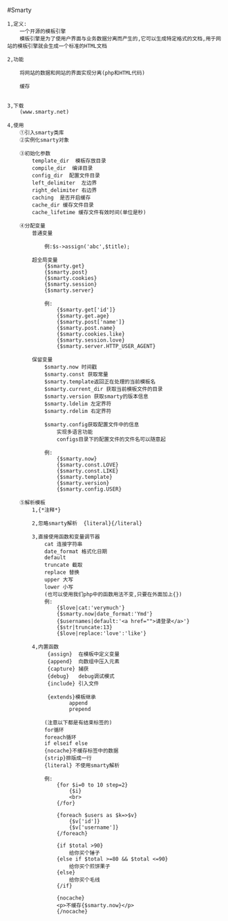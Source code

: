 #Smarty
	
	1,定义:
		一个开源的模板引擎
		模板引擎是为了使用户界面与业务数据分离而产生的,它可以生成特定格式的文档,用于网站的模板引擎就会生成一个标准的HTML文档

	2,功能

		将网站的数据和网站的界面实现分离(php和HTML代码)

		缓存
		
	
	3,下载
		(www.smarty.net)

	4,使用
		①引入smarty类库
		②实例化smarty对象

		③初始化参数
			template_dir  模板存放目录
			compile_dir  编译目录
			config_dir  配置文件目录
			left_delimiter  左边界
			right_delimiter 右边界
			caching  是否开启缓存
			cache_dir 缓存文件目录
			cache_lifetime 缓存文件有效时间(单位是秒)

		④分配变量
			普通变量

				例:$s->assign('abc',$title);

			超全局变量
				{$smarty.get}
				{$smarty.post}
				{$smarty.cookies}
				{$smarty.session}
				{$smarty.server}
				
				例:
					{$smarty.get['id']}
					{$smarty.get.age}
					{$smarty.post['name']}
					{$smarty.post.name}
					{$smarty.cookies.like}
					{$smarty.session.love}
					{$smarty.server.HTTP_USER_AGENT}

			保留变量
				$smarty.now	时间戳
				$smarty.const 获取常量
				$smarty.template返回正在处理的当前模板名
				$smarty.current_dir 获取当前模板文件的目录
				$smarty.version 获取smarty的版本信息
				$smarty.ldelim 左定界符
				$smarty.rdelim 右定界符

				$smarty.config获取配置文件中的信息
					实现多语言功能
					configs目录下的配置文件的文件名可以随意起

				例:	
					{$smarty.now}
					{$smarty.const.LOVE}
					{$smarty.const.LIKE}
					{$smarty.template}
					{$smarty.version}
					{$smarty.config.USER}

		⑤解析模板
			1,{*注释*}

			2,忽略smarty解析  {literal}{/literal}
			
			3,直接使用函数和变量调节器
				cat 连接字符串
				date_format 格式化日期
				default
				truncate 截取
				replace 替换
				upper 大写
				lower 小写
				(也可以使用我们php中的函数用法不变,只要在外面加上{})
				例:
					{$love|cat:'verymuch'}
					{$smarty.now|date_format:'Ymd'}
					{$usernames|default:'<a href="">请登录</a>'}
					{$str|truncate:13}
					{$love|replace:'love':'like'}

			4,内置函数
				 {assign}  在模板中定义变量
				 {append}  向数组中压入元素
				 {capture} 捕获
				 {debug}   debug调试模式
				 {include} 引入文件

				 {extends}模板继承
						append
						prepend	

				(注意以下都是有结束标签的)
				for循环
				foreach循环
				if elseif else
				{nocache}不缓存标签中的数据
				{strip}排版成一行
				{literal} 不使用smarty解析
				
				例:
					{for $i=0 to 10 step=2}
						{$i}
						<br>
					{/for}

					{foreach $users as $k=>$v}
						{$v['id']}
						{$v['username']}
					{/foreach}

					{if $total >90}
						给你买个锤子
					{else if $total >=80 && $total <=90}
						给你买个煎饼果子
					{else}
						给你买个毛线
					{/if}

					{nocache}
					<p>不缓存{$smarty.now}</p>
					{/nocache}



			

		